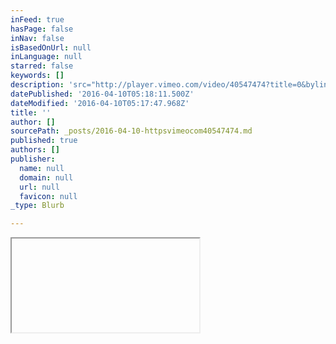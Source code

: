 ```yaml
---
inFeed: true
hasPage: false
inNav: false
isBasedOnUrl: null
inLanguage: null
starred: false
keywords: []
description: 'src="http://player.vimeo.com/video/40547474?title=0&byline=0&portrait=0" width="400" height="215" frameborder="0" webkitAllowFullScreenmozallowfullscreenallowFullScreen'
datePublished: '2016-04-10T05:18:11.500Z'
dateModified: '2016-04-10T05:17:47.968Z'
title: ''
author: []
sourcePath: _posts/2016-04-10-httpsvimeocom40547474.md
published: true
authors: []
publisher:
  name: null
  domain: null
  url: null
  favicon: null
_type: Blurb

---
```

<iframe style=""></iframe>